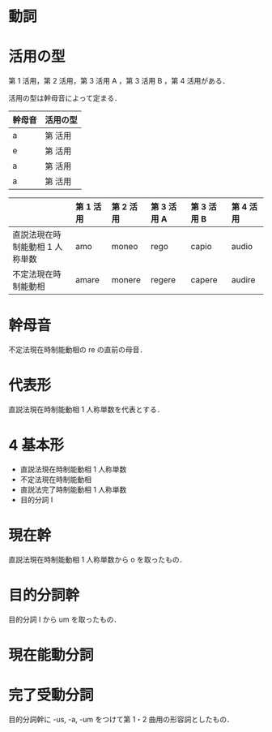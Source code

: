 動詞
===

# 活用の型

第 1 活用，第 2 活用，第 3 活用 A ，第 3 活用 B ，第 4 活用がある．

活用の型は幹母音によって定まる．

| 幹母音 | 活用の型 |
|:------|:------|
| a | 第 活用 |
| e | 第 活用 |
| a | 第 活用 |
| a | 第 活用 |

| | 第 1 活用 | 第 2 活用 | 第 3 活用 A | 第 3 活用 B | 第 4 活用 |
|:------|:------|:------|:------|:------|:------|
|直説法現在時制能動相 1 人称単数| amo | moneo | rego | capio | audio |
|不定法現在時制能動相| amare | monere | regere | capere | audire |



# 幹母音

不定法現在時制能動相の re の直前の母音．



# 代表形

直説法現在時制能動相 1 人称単数を代表とする．

# 4 基本形

- 直説法現在時制能動相 1 人称単数
- 不定法現在時制能動相
- 直説法完了時制能動相 1 人称単数
- 目的分詞 I

# 現在幹

直説法現在時制能動相 1 人称単数から o を取ったもの．

# 目的分詞幹

目的分詞 I から um を取ったもの．

# 現在能動分詞

# 完了受動分詞

目的分詞幹に -us, -a, -um をつけて第 1・2 曲用の形容詞としたもの．
